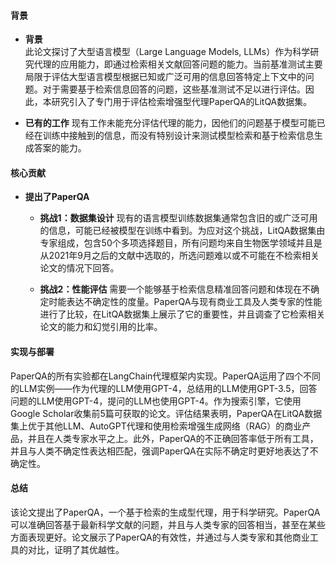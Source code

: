 #### 背景
- **背景**       
    此论文探讨了大型语言模型（Large Language Models, LLMs）作为科学研究代理的应用能力，即通过检索相关文献回答问题的能力。当前基准测试主要局限于评估大型语言模型根据已知或广泛可用的信息回答特定上下文中的问题。对于需要基于检索信息回答的问题，这些基准测试不足以进行评估。因此，本研究引入了专门用于评估检索增强型代理PaperQA的LitQA数据集。

- **已有的工作**
    现有工作未能充分评估代理的能力，因他们的问题基于模型可能已经在训练中接触到的信息，而没有特别设计来测试模型检索和基于检索信息生成答案的能力。

#### 核心贡献
- **提出了PaperQA**
    - **挑战1：数据集设计**
        现有的语言模型训练数据集通常包含旧的或广泛可用的信息，可能已经被模型在训练中看到。为应对这个挑战，LitQA数据集由专家组成，包含50个多项选择题目，所有问题均来自生物医学领域并且是从2021年9月之后的文献中选取的，所选问题难以或不可能在不检索相关论文的情况下回答。

    - **挑战2：性能评估**
        需要一个能够基于检索信息精准回答问题和体现在不确定时能表达不确定性的度量。PaperQA与现有商业工具及人类专家的性能进行了比较，在LitQA数据集上展示了它的重要性，并且调查了它检索相关论文的能力和幻觉引用的比率。

#### 实现与部署
PaperQA的所有实验都在LangChain代理框架内实现。PaperQA运用了四个不同的LLM实例——作为代理的LLM使用GPT-4，总结用的LLM使用GPT-3.5，回答问题的LLM使用GPT-4，提问的LLM也使用GPT-4。作为搜索引擎，它使用Google Scholar收集前5篇可获取的论文。评估结果表明，PaperQA在LitQA数据集上优于其他LLM、AutoGPT代理和使用检索增强生成网络（RAG）的商业产品，并且在人类专家水平之上。此外，PaperQA的不正确回答率低于所有工具，并且与人类不确定性表达相匹配，强调PaperQA在实际不确定时更好地表达了不确定性。

#### 总结
该论文提出了PaperQA，一个基于检索的生成型代理，用于科学研究。PaperQA可以准确回答基于最新科学文献的问题，并且与人类专家的回答相当，甚至在某些方面表现更好。论文展示了PaperQA的有效性，并通过与人类专家和其他商业工具的对比，证明了其优越性。